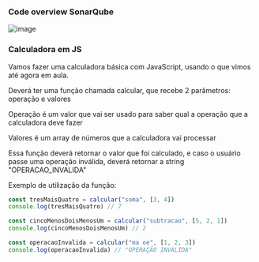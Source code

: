 ### Code overview SonarQube

![image](https://user-images.githubusercontent.com/101672271/191284821-8cd0f4dc-2668-4d5c-ae43-617fbcc6e5f4.png)


### Calculadora em JS

Vamos fazer uma calculadora básica com JavaScript, usando o que vimos até agora em aula.

Deverá ter uma função chamada calcular, que recebe 2 parâmetros: operação e valores

Operação é um valor que vai ser usado para saber qual a operação que a calculadora deve fazer

Valores é um array de números que a calculadora vai processar

Essa função deverá retornar o valor que foi calculado, e caso o usuário passe uma operação inválida, deverá retornar a string "OPERACAO_INVALIDA"

Exemplo de utilização da função:

```js
const tresMaisQuatro = calcular("soma", [3, 4])
console.log(tresMaisQuatro) // 7

const cincoMenosDoisMenosUm = calcular("subtracao", [5, 2, 1])
console.log(cincoMenosDoisMenosUm) // 2

const operacaoInvalida = calcular("ma oe", [1, 2, 3])
console.log(operacaoInvalida) // "OPERAÇÃO INVÁLIDA"
```

